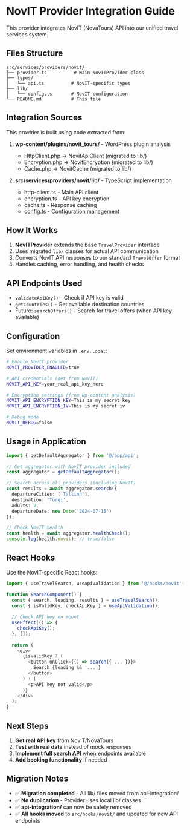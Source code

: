 # NovIT Provider Integration Guide

This provider integrates NovIT (NovaTours) API into our unified travel services system.

## Files Structure

```
src/services/providers/novit/
├── provider.ts          # Main NovITProvider class
├── types/
│   └── api.ts          # NovIT-specific types
├── lib/
│   └── config.ts       # NovIT configuration
└── README.md           # This file
```

## Integration Sources

This provider is built using code extracted from:

1. **wp-content/plugins/novit_tours/** - WordPress plugin analysis
   - HttpClient.php → NovitApiClient (migrated to lib/)
   - Encryption.php → NovitEncryption (migrated to lib/)  
   - Cache.php → NovitCache (migrated to lib/)

2. **src/services/providers/novit/lib/** - TypeScript implementation
   - http-client.ts - Main API client
   - encryption.ts - API key encryption
   - cache.ts - Response caching
   - config.ts - Configuration management

## How It Works

1. **NovITProvider** extends the base `TravelProvider` interface
2. Uses migrated `lib/` classes for actual API communication
3. Converts NovIT API responses to our standard `TravelOffer` format
4. Handles caching, error handling, and health checks

## API Endpoints Used

- `validateApiKey()` - Check if API key is valid
- `getCountries()` - Get available destination countries
- Future: `searchOffers()` - Search for travel offers (when API key available)

## Configuration

Set environment variables in `.env.local`:

```bash
# Enable NovIT provider
NOVIT_PROVIDER_ENABLED=true

# API credentials (get from NovIT)
NOVIT_API_KEY=your_real_api_key_here

# Encryption settings (from wp-content analysis)
NOVIT_API_ENCRYPTION_KEY=This is my secret key
NOVIT_API_ENCRYPTION_IV=This is my secret iv

# Debug mode
NOVIT_DEBUG=false
```

## Usage in Application

```typescript
import { getDefaultAggregator } from '@/app/api';

// Get aggregator with NovIT provider included
const aggregator = getDefaultAggregator();

// Search across all providers (including NovIT)
const results = await aggregator.search({
  departureCities: ['Tallinn'],
  destination: 'Türgi',
  adults: 2,
  departureDate: new Date('2024-07-15')
});

// Check NovIT health
const health = await aggregator.healthCheck();
console.log(health.novit); // true/false
```

## React Hooks

Use the NovIT-specific React hooks:

```typescript
import { useTravelSearch, useApiValidation } from '@/hooks/novit';

function SearchComponent() {
  const { search, loading, results } = useTravelSearch();
  const { isValidKey, checkApiKey } = useApiValidation();
  
  // Check API key on mount
  useEffect(() => {
    checkApiKey();
  }, []);
  
  return (
    <div>
      {isValidKey ? (
        <button onClick={() => search({ ... })}>
          Search {loading && '...'}
        </button>
      ) : (
        <p>API key not valid</p>
      )}
    </div>
  );
}
```

## Next Steps

1. **Get real API key** from NovIT/NovaTours
2. **Test with real data** instead of mock responses
3. **Implement full search API** when endpoints available
4. **Add booking functionality** if needed

## Migration Notes

- ✅ **Migration completed** - All lib/ files moved from api-integration/
- ✅ **No duplication** - Provider uses local lib/ classes
- ✅ **api-integration/** can now be safely removed
- ✅ **All hooks moved** to `src/hooks/novit/` and updated for new API endpoints
